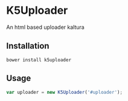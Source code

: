 # K5Uploader

An html based uploader kaltura

## Installation

`bower install k5uploader`

## Usage

```javascript
var uploader = new K5Uploader('#uploader');

```
